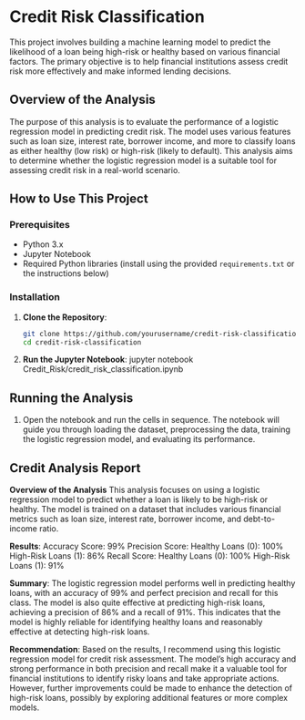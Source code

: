 
# Credit Risk Classification

This project involves building a machine learning model to predict the likelihood of a loan being high-risk or healthy based on various financial factors. The primary objective is to help financial institutions assess credit risk more effectively and make informed lending decisions.

## Overview of the Analysis

The purpose of this analysis is to evaluate the performance of a logistic regression model in predicting credit risk. The model uses various features such as loan size, interest rate, borrower income, and more to classify loans as either healthy (low risk) or high-risk (likely to default). This analysis aims to determine whether the logistic regression model is a suitable tool for assessing credit risk in a real-world scenario.

## How to Use This Project

### Prerequisites

- Python 3.x
- Jupyter Notebook
- Required Python libraries (install using the provided `requirements.txt` or the instructions below)

### Installation

1. **Clone the Repository**:
   ```bash
   git clone https://github.com/yourusername/credit-risk-classification.git
   cd credit-risk-classification

2. **Run the Jupyter Notebook**:
   jupyter notebook Credit_Risk/credit_risk_classification.ipynb

## Running the Analysis
1. Open the notebook and run the cells in sequence. The notebook will guide you through loading the dataset, preprocessing the data, training the logistic regression model, and evaluating its performance.

## Credit Analysis Report 

**Overview of the Analysis**
This analysis focuses on using a logistic regression model to predict whether a loan is likely to be high-risk or healthy. The model is trained on a dataset that includes various financial metrics such as loan size, interest rate, borrower income, and debt-to-income ratio.

**Results**: 
Accuracy Score: 99%
Precision Score:
Healthy Loans (0): 100%
High-Risk Loans (1): 86%
Recall Score:
Healthy Loans (0): 100%
High-Risk Loans (1): 91%

**Summary**:
The logistic regression model performs well in predicting healthy loans, with an accuracy of 99% and perfect precision and recall for this class. The model is also quite effective at predicting high-risk loans, achieving a precision of 86% and a recall of 91%. This indicates that the model is highly reliable for identifying healthy loans and reasonably effective at detecting high-risk loans.

**Recommendation**: 
Based on the results, I recommend using this logistic regression model for credit risk assessment. The model’s high accuracy and strong performance in both precision and recall make it a valuable tool for financial institutions to identify risky loans and take appropriate actions. However, further improvements could be made to enhance the detection of high-risk loans, possibly by exploring additional features or more complex models.

